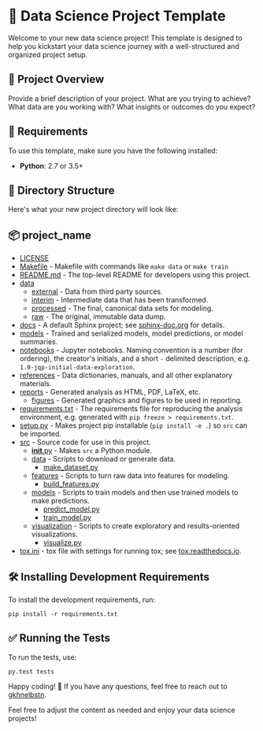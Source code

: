 # 🧠 Data Science Project Template

Welcome to your new data science project! This template is designed to help you kickstart your data science journey with a well-structured and organized project setup.

## 🌟 Project Overview

Provide a brief description of your project. What are you trying to achieve? What data are you working with? What insights or outcomes do you expect?

## 🔧 Requirements

To use this template, make sure you have the following installed:

- **Python**: 2.7 or 3.5+

## 📁 Directory Structure
Here's what your new project directory will look like:

## 📦 project_name
- [LICENSE](./LICENSE)
- [Makefile](./Makefile) - Makefile with commands like `make data` or `make train`
- [README.md](./README.md) - The top-level README for developers using this project.
- [data](./data)
  - [external](./data/external) - Data from third party sources.
  - [interim](./data/interim) - Intermediate data that has been transformed.
  - [processed](./data/processed) - The final, canonical data sets for modeling.
  - [raw](./data/raw) - The original, immutable data dump.
- [docs](./docs) - A default Sphinx project; see [sphinx-doc.org](https://www.sphinx-doc.org/) for details.
- [models](./models) - Trained and serialized models, model predictions, or model summaries.
- [notebooks](./notebooks) - Jupyter notebooks. Naming convention is a number (for ordering), the creator's initials, and a short `-` delimited description, e.g. `1.0-jqp-initial-data-exploration`.
- [references](./references) - Data dictionaries, manuals, and all other explanatory materials.
- [reports](./reports) - Generated analysis as HTML, PDF, LaTeX, etc.
  - [figures](./reports/figures) - Generated graphics and figures to be used in reporting.
- [requirements.txt](./requirements.txt) - The requirements file for reproducing the analysis environment, e.g. generated with `pip freeze > requirements.txt`.
- [setup.py](./setup.py) - Makes project pip installable (`pip install -e .`) so `src` can be imported.
- [src](./src) - Source code for use in this project.
  - [__init__.py](./src/__init__.py) - Makes `src` a Python module.
  - [data](./src/data) - Scripts to download or generate data.
    - [make_dataset.py](./src/data/make_dataset.py)
  - [features](./src/features) - Scripts to turn raw data into features for modeling.
    - [build_features.py](./src/features/build_features.py)
  - [models](./src/models) - Scripts to train models and then use trained models to make predictions.
    - [predict_model.py](./src/models/predict_model.py)
    - [train_model.py](./src/models/train_model.py)
  - [visualization](./src/visualization) - Scripts to create exploratory and results-oriented visualizations.
    - [visualize.py](./src/visualization/visualize.py)
- [tox.ini](./tox.ini) - tox file with settings for running tox; see [tox.readthedocs.io](https://tox.readthedocs.io/).


## 🛠️ Installing Development Requirements
To install the development requirements, run:
```
pip install -r requirements.txt
```
## ✅ Running the Tests
To run the tests, use:
```
py.test tests
```
Happy coding! 🎉 If you have any questions, feel free to reach out to [gkhnelbstn](https://github.com/gkhnelbstn).

Feel free to adjust the content as needed and enjoy your data science projects!

